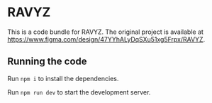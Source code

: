 
  # RAVYZ

  This is a code bundle for RAVYZ. The original project is available at https://www.figma.com/design/47YYhALyDqSXu51xg5Frpx/RAVYZ.

  ## Running the code

  Run `npm i` to install the dependencies.

  Run `npm run dev` to start the development server.
  